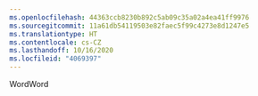 ```yaml
---
ms.openlocfilehash: 44363ccb8230b892c5ab09c35a02a4ea41ff9976
ms.sourcegitcommit: 11a61db54119503e82faec5f99c4273e8d1247e5
ms.translationtype: HT
ms.contentlocale: cs-CZ
ms.lasthandoff: 10/16/2020
ms.locfileid: "4069397"
---
```

<span data-ttu-id="57e2e-101">Word</span><span class="sxs-lookup"><span data-stu-id="57e2e-101">Word</span></span>